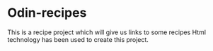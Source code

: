 # Odin-recipes
This is a recipe project which will give us links to some recipes
Html technology has been used to create this project.